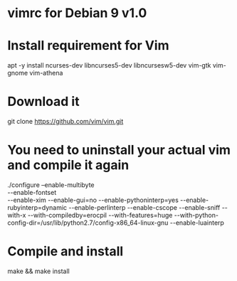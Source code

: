 # vimrc for Debian 9 v1.0

# Install requirement for Vim 
  apt -y install ncurses-dev libncurses5-dev libncursesw5-dev vim-gtk vim-gnome vim-athena


# Download it
git clone https://github.com/vim/vim.git

# You need to uninstall your actual vim and compile it again
 ./configure –enable-multibyte \
 --enable-fontset             
 --enable-xim 
 --enable-gui=no 
 --enable-pythoninterp=yes
 --enable-rubyinterp=dynamic
 --enable-perlinterp
 --enable-cscope
 --enable-sniff
 --with-x
 --with-compiledby=erocpil
 --with-features=huge
 --with-python-config-dir=/usr/lib/python2.7/config-x86_64-linux-gnu
 --enable-luainterp 
# Compile and install
make && make install

